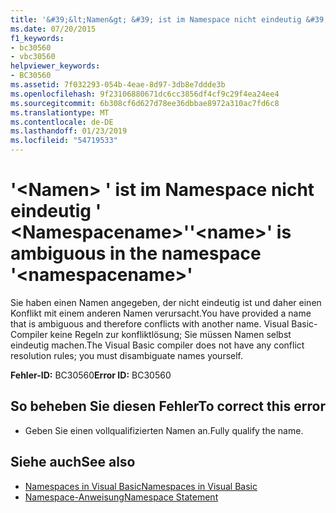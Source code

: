 ```yaml
---
title: '&#39;&lt;Namen&gt; &#39; ist im Namespace nicht eindeutig &#39; &lt;Namespacename&gt;&#39;'
ms.date: 07/20/2015
f1_keywords:
- bc30560
- vbc30560
helpviewer_keywords:
- BC30560
ms.assetid: 7f032293-054b-4eae-8d97-3db8e7ddde3b
ms.openlocfilehash: 9f23106880671dc6cc3856df4cf9c29f4ea24ee4
ms.sourcegitcommit: 6b308cf6d627d78ee36dbbae8972a310ac7fd6c8
ms.translationtype: MT
ms.contentlocale: de-DE
ms.lasthandoff: 01/23/2019
ms.locfileid: "54719533"
---
```

# <a name="39ltnamegt39-is-ambiguous-in-the-namespace-39ltnamespacenamegt39"></a><span data-ttu-id="9289a-102">&#39;&lt;Namen&gt; &#39; ist im Namespace nicht eindeutig &#39; &lt;Namespacename&gt;&#39;</span><span class="sxs-lookup"><span data-stu-id="9289a-102">&#39;&lt;name&gt;&#39; is ambiguous in the namespace &#39;&lt;namespacename&gt;&#39;</span></span>
<span data-ttu-id="9289a-103">Sie haben einen Namen angegeben, der nicht eindeutig ist und daher einen Konflikt mit einem anderen Namen verursacht.</span><span class="sxs-lookup"><span data-stu-id="9289a-103">You have provided a name that is ambiguous and therefore conflicts with another name.</span></span> <span data-ttu-id="9289a-104">Visual Basic-Compiler keine Regeln zur konfliktlösung; Sie müssen Namen selbst eindeutig machen.</span><span class="sxs-lookup"><span data-stu-id="9289a-104">The Visual Basic compiler does not have any conflict resolution rules; you must disambiguate names yourself.</span></span>  
  
 <span data-ttu-id="9289a-105">**Fehler-ID:** BC30560</span><span class="sxs-lookup"><span data-stu-id="9289a-105">**Error ID:** BC30560</span></span>  
  
## <a name="to-correct-this-error"></a><span data-ttu-id="9289a-106">So beheben Sie diesen Fehler</span><span class="sxs-lookup"><span data-stu-id="9289a-106">To correct this error</span></span>  
  
-   <span data-ttu-id="9289a-107">Geben Sie einen vollqualifizierten Namen an.</span><span class="sxs-lookup"><span data-stu-id="9289a-107">Fully qualify the name.</span></span>  
  
## <a name="see-also"></a><span data-ttu-id="9289a-108">Siehe auch</span><span class="sxs-lookup"><span data-stu-id="9289a-108">See also</span></span>
- [<span data-ttu-id="9289a-109">Namespaces in Visual Basic</span><span class="sxs-lookup"><span data-stu-id="9289a-109">Namespaces in Visual Basic</span></span>](../../../visual-basic/programming-guide/program-structure/namespaces.md)
- [<span data-ttu-id="9289a-110">Namespace-Anweisung</span><span class="sxs-lookup"><span data-stu-id="9289a-110">Namespace Statement</span></span>](../../../visual-basic/language-reference/statements/namespace-statement.md)
